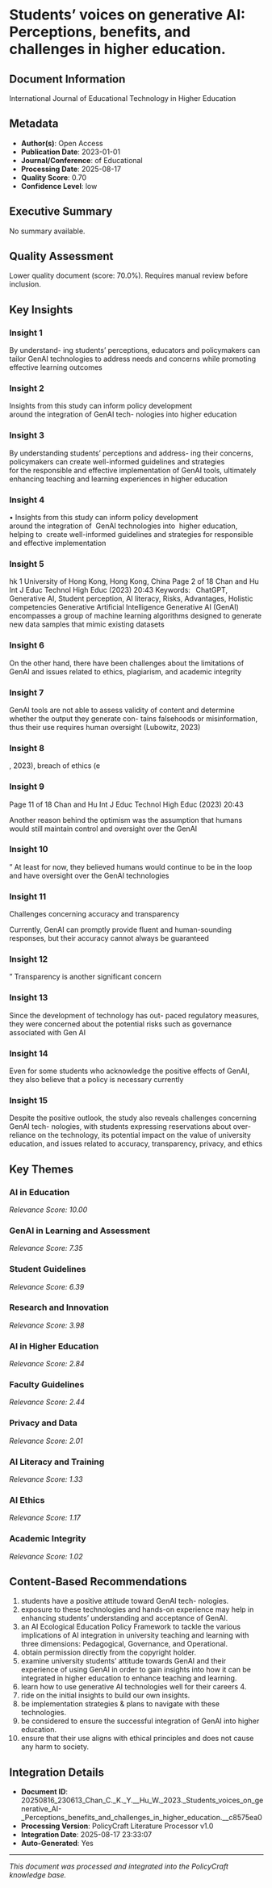 # Students’ voices on generative AI: Perceptions, benefits, and challenges in higher education.

## Document Information
International Journal of Educational
Technology in Higher Education

## Metadata
- **Author(s)**: Open Access
- **Publication Date**: 2023-01-01
- **Journal/Conference**: of Educational
- **Processing Date**: 2025-08-17
- **Quality Score**: 0.70
- **Confidence Level**: low

## Executive Summary
No summary available.

## Quality Assessment
Lower quality document (score: 70.0%). Requires manual review before inclusion.

## Key Insights

### Insight 1
By understand-
ing students’ perceptions, educators and policymakers can tailor GenAI technologies 
to address needs and concerns while promoting effective learning outcomes

### Insight 2
Insights 
from this study can inform policy development around the integration of GenAI tech-
nologies into higher education

### Insight 3
By understanding students’ perceptions and address-
ing their concerns, policymakers can create well-informed guidelines and strategies 
for the responsible and effective implementation of GenAI tools, ultimately enhancing 
teaching and learning experiences in higher education

### Insight 4
•	 Insights from this study can inform policy development around the integration 
of  GenAI technologies into  higher education, helping to  create well-informed 
guidelines and strategies for responsible and effective implementation

### Insight 5
hk
1 University of Hong Kong, Hong 
Kong, China
Page 2 of 18
Chan and Hu ﻿Int J Educ Technol High Educ           (2023) 20:43 
Keywords:  ChatGPT, Generative AI, Student perception, AI literacy, Risks, Advantages, 
Holistic competencies
Generative Artificial Intelligence
Generative AI (GenAI) encompasses a group of machine learning algorithms designed 
to generate new data samples that mimic existing datasets

### Insight 6
On the other hand, there have been challenges about the limitations of GenAI and 
issues related to ethics, plagiarism, and academic integrity

### Insight 7
GenAI tools are not 
able to assess validity of content and determine whether the output they generate con-
tains falsehoods or misinformation, thus their use requires human oversight (Lubowitz, 
2023)

### Insight 8
, 2023), breach of ethics (e

### Insight 9
Page 11 of 18
Chan and Hu ﻿Int J Educ Technol High Educ           (2023) 20:43 
	
Another reason behind the optimism was the assumption that humans would still 
maintain control and oversight over the GenAI

### Insight 10
” At least for now, they believed humans would continue to be in the loop 
and have oversight over the GenAI technologies

### Insight 11
Challenges concerning accuracy and transparency
	
Currently, GenAI can promptly provide fluent and human-sounding responses, but 
their accuracy cannot always be guaranteed

### Insight 12
” Transparency is another significant 
concern

### Insight 13
Since the development of technology has out-
paced regulatory measures, they were concerned about the potential risks such as 
governance associated with Gen AI

### Insight 14
Even for some students who 
acknowledge the positive effects of GenAI, they also believe that a policy is necessary 
currently

### Insight 15
Despite the positive outlook, the study also reveals challenges concerning GenAI tech-
nologies, with students expressing reservations about over-reliance on the technology, 
its potential impact on the value of university education, and issues related to accuracy, 
transparency, privacy, and ethics

## Key Themes
### AI in Education
*Relevance Score: 10.00*

### GenAI in Learning and Assessment
*Relevance Score: 7.35*

### Student Guidelines
*Relevance Score: 6.39*

### Research and Innovation
*Relevance Score: 3.98*

### AI in Higher Education
*Relevance Score: 2.84*

### Faculty Guidelines
*Relevance Score: 2.44*

### Privacy and Data
*Relevance Score: 2.01*

### AI Literacy and Training
*Relevance Score: 1.33*

### AI Ethics
*Relevance Score: 1.17*

### Academic Integrity
*Relevance Score: 1.02*


## Content-Based Recommendations
1. students have a positive attitude toward GenAI tech- nologies.
2. exposure to these technologies and hands-on experience may help in enhancing students’ understanding and acceptance of GenAI.
3. an AI Ecological Education Policy Framework to tackle the various implications of AI integration in university teaching and learning with three dimensions: Pedagogical, Governance, and Operational.
4. obtain permission directly from the copyright holder.
5. examine university students’ attitude towards GenAI and their experience of using GenAI in order to gain insights into how it can be integrated in higher education to enhance teaching and learning.
6. learn how to use generative AI technologies well for their careers 4.
7. ride on the initial insights to build our own insights.
8. be implementation strategies & plans to navigate with these technologies.
9. be considered to ensure the successful integration of GenAI into higher education.
10. ensure that their use aligns with ethical principles and does not cause any harm to society.

## Integration Details
- **Document ID**: 20250816_230613_Chan_C._K._Y.__Hu_W._2023._Students_voices_on_generative_AI-_Perceptions_benefits_and_challenges_in_higher_education.__c8575ea0
- **Processing Version**: PolicyCraft Literature Processor v1.0
- **Integration Date**: 2025-08-17 23:33:07
- **Auto-Generated**: Yes

---
*This document was processed and integrated into the PolicyCraft knowledge base.*
